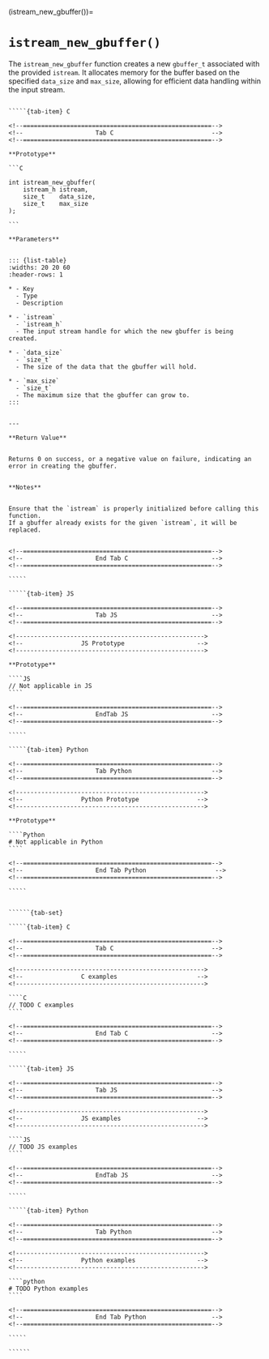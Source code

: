 <!-- ============================================================== -->
(istream_new_gbuffer())=
# `istream_new_gbuffer()`
<!-- ============================================================== -->


The `istream_new_gbuffer` function creates a new `gbuffer_t` associated with the provided `istream`. 
It allocates memory for the buffer based on the specified `data_size` and `max_size`, allowing for 
efficient data handling within the input stream.


<!------------------------------------------------------------>
<!--                    Prototypes                          -->
<!------------------------------------------------------------>

``````{tab-set}

`````{tab-item} C

<!--====================================================-->
<!--                    Tab C                           -->
<!--====================================================-->

**Prototype**

```C

int istream_new_gbuffer(
    istream_h istream,
    size_t    data_size,
    size_t    max_size
);

```

**Parameters**


::: {list-table}
:widths: 20 20 60
:header-rows: 1

* - Key
  - Type
  - Description

* - `istream`
  - `istream_h`
  - The input stream handle for which the new gbuffer is being created.

* - `data_size`
  - `size_t`
  - The size of the data that the gbuffer will hold.

* - `max_size`
  - `size_t`
  - The maximum size that the gbuffer can grow to.
:::


---

**Return Value**


Returns 0 on success, or a negative value on failure, indicating an error in creating the gbuffer.


**Notes**


Ensure that the `istream` is properly initialized before calling this function. 
If a gbuffer already exists for the given `istream`, it will be replaced.


<!--====================================================-->
<!--                    End Tab C                       -->
<!--====================================================-->

`````

`````{tab-item} JS

<!--====================================================-->
<!--                    Tab JS                          -->
<!--====================================================-->

<!---------------------------------------------------->
<!--                JS Prototype                    -->
<!---------------------------------------------------->

**Prototype**

````JS
// Not applicable in JS
````

<!--====================================================-->
<!--                    EndTab JS                       -->
<!--====================================================-->

`````

`````{tab-item} Python

<!--====================================================-->
<!--                    Tab Python                      -->
<!--====================================================-->

<!---------------------------------------------------->
<!--                Python Prototype                -->
<!---------------------------------------------------->

**Prototype**

````Python
# Not applicable in Python
````

<!--====================================================-->
<!--                    End Tab Python                   -->
<!--====================================================-->

`````

``````

<!------------------------------------------------------------>
<!--                    Examples                            -->
<!------------------------------------------------------------>

```````{dropdown} Examples

``````{tab-set}

`````{tab-item} C

<!--====================================================-->
<!--                    Tab C                           -->
<!--====================================================-->

<!---------------------------------------------------->
<!--                C examples                      -->
<!---------------------------------------------------->

````C
// TODO C examples
````

<!--====================================================-->
<!--                    End Tab C                       -->
<!--====================================================-->

`````

`````{tab-item} JS

<!--====================================================-->
<!--                    Tab JS                          -->
<!--====================================================-->

<!---------------------------------------------------->
<!--                JS examples                     -->
<!---------------------------------------------------->

````JS
// TODO JS examples
````

<!--====================================================-->
<!--                    EndTab JS                       -->
<!--====================================================-->

`````

`````{tab-item} Python

<!--====================================================-->
<!--                    Tab Python                      -->
<!--====================================================-->

<!---------------------------------------------------->
<!--                Python examples                 -->
<!---------------------------------------------------->

````python
# TODO Python examples
````

<!--====================================================-->
<!--                    End Tab Python                  -->
<!--====================================================-->

`````

``````

```````

